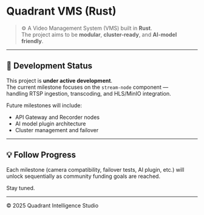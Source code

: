 # Quadrant VMS (Rust)

> ⚙️ A Video Management System (VMS) built in **Rust**.  
> The project aims to be **modular**, **cluster-ready**, and **AI-model friendly**.

---

## 🚧 Development Status
This project is **under active development**.  
The current milestone focuses on the `stream-node` component —  
handling RTSP ingestion, transcoding, and HLS/MinIO integration.

Future milestones will include:
- API Gateway and Recorder nodes
- AI model plugin architecture
- Cluster management and failover

---

## 💡 Follow Progress
Each milestone (camera compatibility, failover tests, AI plugin, etc.)
will unlock sequentially as community funding goals are reached.

Stay tuned.

---
© 2025 Quadrant Intelligence Studio